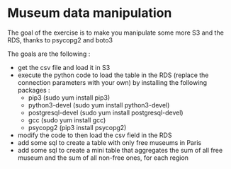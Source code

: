 # Museum data manipulation

The goal of the exercise is to make you manipulate some more S3 and the RDS, thanks to psycopg2 and boto3

The goals are the following :
- get the csv file and load it in S3
- execute the python code to load the table in the RDS (replace the connection parameters with your own)
  by installing the following packages :
  - pip3 (sudo yum install pip3)
  - python3-devel (sudo yum install python3-devel)
  - postgresql-devel (sudo yum install postgresql-devel)
  - gcc (sudo yum install gcc)
  - psycopg2 (pip3 install psycopg2)
- modify the code to then load the csv field in the RDS
- add some sql to create a table with only free museums in Paris
- add some sql to create a mini table that aggregates the sum of all free museum and the sum of all non-free ones, for each region
